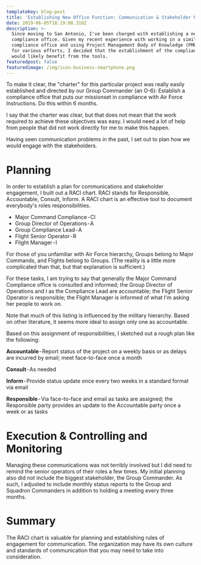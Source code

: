 ```yaml
---
templateKey: blog-post
title: 'Establishing New Office Function: Communication & Stakeholder Management'
date: 2019-06-05T18:19:08.318Z
description: >-
  Since moving to San Antonio, I've been charged with establishing a new
  compliance office. Given my recent experience with working in a similar
  compliance office and using Project Management Body of Knowledge (PMBOK) tools
  for various efforts, I decided that the establishment of the compliance office
  would likely benefit from the tools.
featuredpost: false
featuredimage: /img/icon-business-smartphone.png
---
```

To make it clear, the "charter" for this particular project was really easily established and directed by our Group Commander (an O-6): Establish a compliance office that puts our missionset in compliance with Air Force Instructions. Do this within 6 months.

I say that the charter was clear, but that does not mean that the work required to achieve these objectives was easy. I would need a lot of help from people that did not work directly for me to make this happen.

Having seen communication problems in the past, I set out to plan how we would engage with the stakeholders.

# Planning

In order to establish a plan for communications and stakeholder engagement, I built out a RACI chart. RACI stands for Responsible, Accountable, Consult, Inform. A RACI chart is an effective tool to document everybody's roles responsibilities. 

* Major Command Compliance - CI
* Group Director of Operations - A
* Group Compliance Lead - A
* Flight Senior Operator - R
* Flight Manager - I

For those of you unfamiliar with Air Force hierarchy, Groups belong to Major Commands, and Flights belong to Groups. (The reality is a little more complicated than that, but that explanation is sufficient.)

For these tasks, I am trying to say that generally the Major Command Compliance office is consulted and informed; the Group Director of Operations and I as the Compliance Lead are accountable; the Flight Senior Operator is responsible; the Flight Manager is informed of what I'm asking her people to work on.

Note that much of this listing is influenced by the military hierarchy. Based on other literature, it seems more ideal to assign only one as accountable.

Based on this assignment of responsibilities, I sketched out a rough plan like the following:

**Accountable** - Report status of the project on a weekly basis or as delays are incurred by email; meet face-to-face once a month

**Consult** - As needed

**Inform** - Provide status update once every two weeks in a standard format via email

**Responsible** - Via face-to-face and email as tasks are assigned; the Responsible party provides an update to the Accountable party once a week or as tasks

# Execution & Controlling and Monitoring

Managing these communications was not terribly involved but I did need to remind the senior operators of their roles a few times. My initial planning also did not include the biggest stakeholder, the Group Commander. As such, I adjusted to include monthly status reports to the Group and Squadron Commanders in addition to holding a meeting every three months.

# Summary

The RACI chart is valuable for planning and establishing rules of engagement for communication. The organization may have its own culture and standards of communication that you may need to take into consideration.
